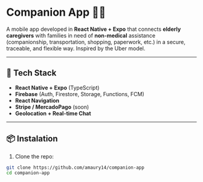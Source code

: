 # Companion App 🧓📱

A mobile app developed in **React Native + Expo** that connects **elderly caregivers** with families in need of **non-medical** assistance (companionship, transportation, shopping, paperwork, etc.) in a secure, traceable, and flexible way. Inspired by the Uber model.

---

## 🚀 Tech Stack

- **React Native + Expo** (TypeScript)
- **Firebase** (Auth, Firestore, Storage, Functions, FCM)
- **React Navigation**
- **Stripe / MercadoPago** (soon)
- **Geolocation + Real-time Chat**

---

## 📦 Instalation

1. Clone the repo:

```bash
git clone https://github.com/amaury14/companion-app
cd companion-app
```
